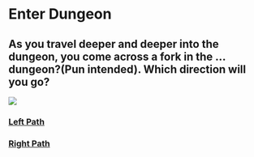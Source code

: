 # Enter Dungeon
## As you travel deeper and deeper into the dungeon, you come across a fork in the ... dungeon?(Pun intended). Which direction will you go?
![](http://images.neopets.com/faerieland/caverns/faerie_cave_2paths.gif)
### [Left Path](LeftPath.md)
### [Right Path](RightPath.md)
